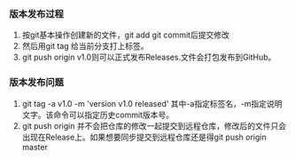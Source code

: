 ### 版本发布过程
1. 按git基本操作创建新的文件，git add git commit后提交修改<br/>
2. 然后用git tag <name> 给当前分支打上标签。<br/>
3. git push origin v1.0则可以正式发布Releases.文件会打包发布到GitHub。

### 版本发布问题
1. git tag -a v1.0 -m 'version v1.0 released' <nameID> 其中-a指定标签名，-m指定说明文字。该命令可以指定历史commit版本号。<br/> 
2. git push origin <version num>并不会把仓库的修改一起提交到远程仓库，修改后的文件只会出现在Release上。如果想要同步提交到远程仓库还是得git push origin master